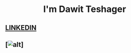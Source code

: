   #                           <p align="center"> I'm Dawit Teshager</p>
##                          [LINKEDIN](https://www.linkedin.com/in/dawit-teshager-kebede/) 
##                         [![alt](https://)]


